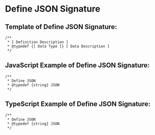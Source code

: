 # Define JSON Signature

## Template of Define JSON Signature:

```
/**
 * [ Definition Description ]
 * @typedef {[ Data Type ]} [ Data Description ]
 */
```

## JavaScript Example of Define JSON Signature:

```
/**
 * Define JSON
 * @typedef {string} JSON
 */
```

## TypeScript Example of Define JSON Signature:

```
/**
 * Define JSON
 * @typedef {string} JSON
 */
```
